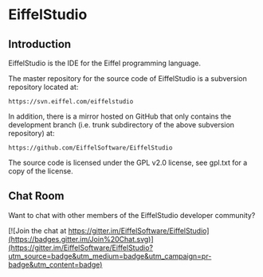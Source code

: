 EiffelStudio
============

Introduction
------------

EiffelStudio is the IDE for the Eiffel programming language.

The master repository for the source code of EiffelStudio is a subversion repository located at:

	https://svn.eiffel.com/eiffelstudio

In addition, there is a mirror hosted on GitHub that only contains the development branch (i.e. trunk subdirectory of the above subversion repository) at:

	https://github.com/EiffelSoftware/EiffelStudio

The source code is licensed under the GPL v2.0 license, see gpl.txt for a copy of the license.

Chat Room
---------

Want to chat with other members of the EiffelStudio developer community?

[![Join the chat at https://gitter.im/EiffelSoftware/EiffelStudio](https://badges.gitter.im/Join%20Chat.svg)](https://gitter.im/EiffelSoftware/EiffelStudio?utm_source=badge&utm_medium=badge&utm_campaign=pr-badge&utm_content=badge)
